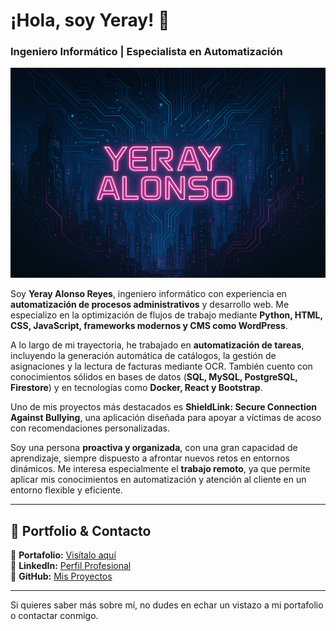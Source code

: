 # ¡Hola, soy Yeray! 👋  
### Ingeniero Informático | Especialista en Automatización  

[![CoverPage](./features/CoverPage.png)](https://yerayar.github.io)  

Soy **Yeray Alonso Reyes**, ingeniero informático con experiencia en **automatización de procesos administrativos** y desarrollo web. Me especializo en la optimización de flujos de trabajo mediante **Python, HTML, CSS, JavaScript, frameworks modernos y CMS como WordPress**.  

A lo largo de mi trayectoria, he trabajado en **automatización de tareas**, incluyendo la generación automática de catálogos, la gestión de asignaciones y la lectura de facturas mediante OCR. También cuento con conocimientos sólidos en bases de datos (**SQL, MySQL, PostgreSQL, Firestore**) y en tecnologías como **Docker, React y Bootstrap**.  

Uno de mis proyectos más destacados es **ShieldLink: Secure Connection Against Bullying**, una aplicación diseñada para apoyar a víctimas de acoso con recomendaciones personalizadas.  

Soy una persona **proactiva y organizada**, con una gran capacidad de aprendizaje, siempre dispuesto a afrontar nuevos retos en entornos dinámicos. Me interesa especialmente el **trabajo remoto**, ya que permite aplicar mis conocimientos en automatización y atención al cliente en un entorno flexible y eficiente.  

---

## 🚀 **Portfolio & Contacto**  
📌 **Portafolio:** [Visítalo aquí](https://yerayar.github.io)  
💼 **LinkedIn:** [Perfil Profesional](https://www.linkedin.com/in/yeray-alonso-reyes-ii/)  
🐙 **GitHub:** [Mis Proyectos](https://yerayar.github.io/#projects)  

---

Si quieres saber más sobre mí, no dudes en echar un vistazo a mi portafolio o contactar conmigo.  
